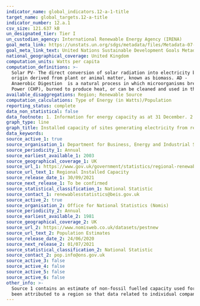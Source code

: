 ```yaml
---
indicator_name: global_indicators.12-a-1-title
target_name: global_targets.12-a-title
indicator_number: 12.a.1
csv_size: 121.637 kB
un_designated_tier: Tier I
un_custodian_agency: International Renewable Energy Agency (IRENA)
goal_meta_link: https://unstats.un.org/sdgs/metadata/files/Metadata-07-0b-01.pdf
goal_meta_link_text: United Nations Sustainable Development Goals Metadata (PDF)
national_geographical_coverage: United Kingdom
computation_units: Watts per capita
computation_definitions: >-
  Solar PV- The direct conversion of solar radiation into electricity by the interaction of light with the electrons in a semiconductor device or cell. Bioenergy - renewable energy made from material of recent biological
  origin derived from plant or animal matter, known as biomass. AD -
  Anaerobic Digestion  is a natural process in which microorganisms break down organic matter, in the absence of oxygen, into biogas (a mixture of carbon dioxide (CO2) and methane) and digestate (a nitrogen-rich fertiliser). The biogas can be used directlyin engines for Combined Heat and
  Power (CHP), burned to produce heat, or can be cleaned and used in the same way as natural gas or as a vehicle fuel.
available_disaggregations: Region; Renewable Source
computation_calculations: Type of Energy (in Watts)/Population
reporting_status: complete
data_non_statistical: false
data_footnote: 1. Information for energy capacity as at 31 December. 2. Data for population are mid year estimates. 3. Data for offshore wind are allocated to the Region/Country that the cables come ashore 4. Data showing 0 are less than 50 GW capacity in the Region/Country.
graph_type: line
graph_title: Installed capacity of sites generating electricity from renewable sources
data_keywords:
source_active_1: true
source_organisation_1: Department for Business, Energy and Industrial Strategy
source_periodicity_1: Annual
source_earliest_available_1: 2003
source_geographical_coverage_1: UK
source_url_1: https://www.gov.uk/government/statistics/regional-renewable-statistics
source_url_text_1: Regional Installed Capacity
source_release_date_1: 30/09/2021
source_next_release_1: To be confirmed
source_statistical_classification_1: National Statistic
source_contact_1: renewablesstatistics@beis.gov.uk
source_active_2: true
source_organisation_2: Office for National Statistics (Nomis)
source_periodicity_2: Annual
source_earliest_available_2: 1981
source_geographical_coverage_2: UK
source_url_2: https://www.nomisweb.co.uk/datasets/pestnew
source_url_text_2: Population Estimates
source_release_date_2: 24/06/2020
source_next_release_2: 01/07/2021
source_statistical_classification_2: National Statistic
source_contact_2: pop.info@ons.gov.uk
source_active_3: false
source_active_4: false
source_active_5: false
source_active_6: false
other_info: >-
  Source 1 contains an estimate of non-fossil fuelled capacity used for co-firing of renewables based on the proportion of generation accounted for by the renewable source. This is applicable for Other Bioenergy  and the sub category Biomass and Waste. Also in each year some sites have not
  been attributed to a region so that data related to individual companies are not disclosed. This information is contained within the tables in source 1. Data follows the UN specification for this indicator. This indicator has been identified in collaboration with topic experts.
---
```


